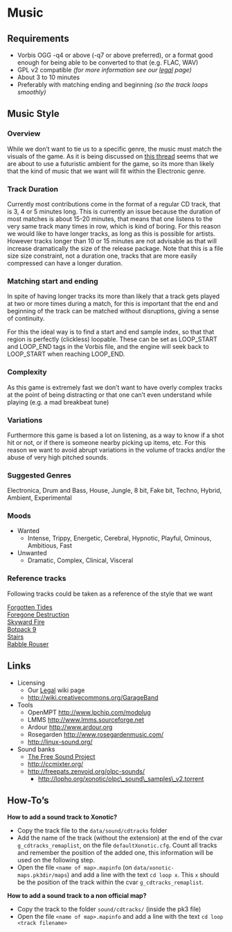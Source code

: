 Music
=====

Requirements
------------

-   Vorbis OGG -q4 or above (-q7 or above preferred), or a format good enough for being able to be converted to that (e.g. FLAC, WAV)
-   GPL v2 compatible _(for more information see our [legal](legal) page)_
-   About 3 to 10 minutes
-   Preferably with matching ending and beginning _(so the track loops smoothly)_

Music Style
-----------

### Overview

While we don’t want to tie us to a specific genre, the music must match the visuals of the game. As it is being discussed on [this thread](http://forums.xonotic.org/showthread.php?tid=81) seems that we are about to use a futuristic ambient for the game, so its more than likely that the kind of music that we want will fit within the Electronic genre.

### Track Duration

Currently most contributions come in the format of a regular CD track, that is 3, 4 or 5 minutes long. This is currently an issue because the duration of most matches is about 15-20 minutes, that means that one listens to the very same track many times in row, which is kind of boring. For this reason we would like to have longer tracks, as long as this is possible for artists. However tracks longer than 10 or 15 minutes are not advisable as that will increase dramatically the size of the release package. Note that this is a file size size constraint, not a duration one, tracks that are more easily compressed can have a longer duration.

### Matching start and ending

In spite of having longer tracks its more than likely that a track gets played at two or more times during a match, for this is important that the end and beginning of the track can be matched without disruptions, giving a sense of continuity.

For this the ideal way is to find a start and end sample index, so that that region is perfectly (clickless) loopable. These can be set as LOOP\_START and LOOP\_END tags in the Vorbis file, and the engine will seek back to LOOP\_START when reaching LOOP\_END.

### Complexity

As this game is extremely fast we don’t want to have overly complex tracks at the point of being distracting or that one can’t even understand while playing (e.g. a mad breakbeat tune)

### Variations

Furthermore this game is based a lot on listening, as a way to know if a shot hit or not, or if there is someone nearby picking up items, etc. For this reason we want to avoid abrupt variations in the volume of tracks and/or the abuse of very high pitched sounds.

### Suggested Genres

Electronica, Drum and Bass, House, Jungle, 8 bit, Fake bit, Techno, Hybrid, Ambient, Experimental

### Moods

-   Wanted
    -   Intense, Trippy, Energetic, Cerebral, Hypnotic, Playful, Ominous, Ambitious, Fast
-   Unwanted
    -   Dramatic, Complex, Clinical, Visceral

### Reference tracks

Following tracks could be taken as a reference of the style that we want

[Forgotten Tides](http://www.jamendo.com/en/track/145959)  
[Foregone Destruction](http://www.youtube.com/watch?v=yNrI6N2jQCk&feature=related)  
[Skyward Fire](http://www.youtube.com/watch?v=2bFUNKg0mzg&feature=related)  
[Botpack 9](http://www.youtube.com/watch?v=6gwdsQDwAb8&feature=related)  
[Stairs](http://blkrbt.googlepages.com/stairs.ogg)  
[Rabble Rouser](http://www.youtube.com/watch?v=ki71pm8yDKI&hd=1)  

Links
-----

-   Licensing
    -   Our [Legal](Legal) wiki page
    -   http://wiki.creativecommons.org/GarageBand
-   Tools
    -   OpenMPT http://www.lpchip.com/modplug
    -   LMMS http://www.lmms.sourceforge.net
    -   Ardour http://www.ardour.org
    -   Rosegarden http://www.rosegardenmusic.com/
    -   http://linux-sound.org/
-   Sound banks
    -   [The Free Sound Project](http://www.freesound.org/tagsViewSingle.php?id=99)
    -   http://ccmixter.org/
    -   http://freepats.zenvoid.org/olpc-sounds/
        -   http://lopho.org/xonotic/olpc\_sound\_samples\_v2.torrent

How-To’s
--------

**How to add a sound track to Xonotic?**

-   Copy the track file to the `data/sound/cdtracks` folder
-   Add the name of the track (without the extension) at the end of the cvar `g_cdtracks_remaplist`, on the file `defaultXonotic.cfg`. Count all tracks and remember the position of the added one, this information will be used on the following step.
-   Open the file `<name of map>.mapinfo` (on `data/xonotic-maps.pk3dir/maps`) and add a line with the text `cd loop x`. This `x` should be the position of the track within the cvar `g_cdtracks_remaplist`.

**How to add a sound track to a non official map?**

-   Copy the track to the folder `sound/cdtracks/` (inside the pk3 file)
-   Open the file `<name of map>.mapinfo` and add a line with the text `cd loop <track filename>`

